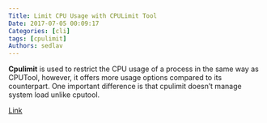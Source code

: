 ```yaml
---
Title: Limit CPU Usage with CPULimit Tool
Date: 2017-07-05 00:09:17
Categories: [cli]
tags: [cpulimit]
Authors: sedlav
---
```


**Cpulimit** is used to restrict the CPU usage of a process in the same way as CPUTool, however, it offers more usage options compared to its counterpart. One important difference is that cpulimit doesn’t manage system load unlike cputool.

[Link](https://www.tecmint.com/limit-cpu-usage-of-a-process-in-linux-with-cpulimit-tool)

